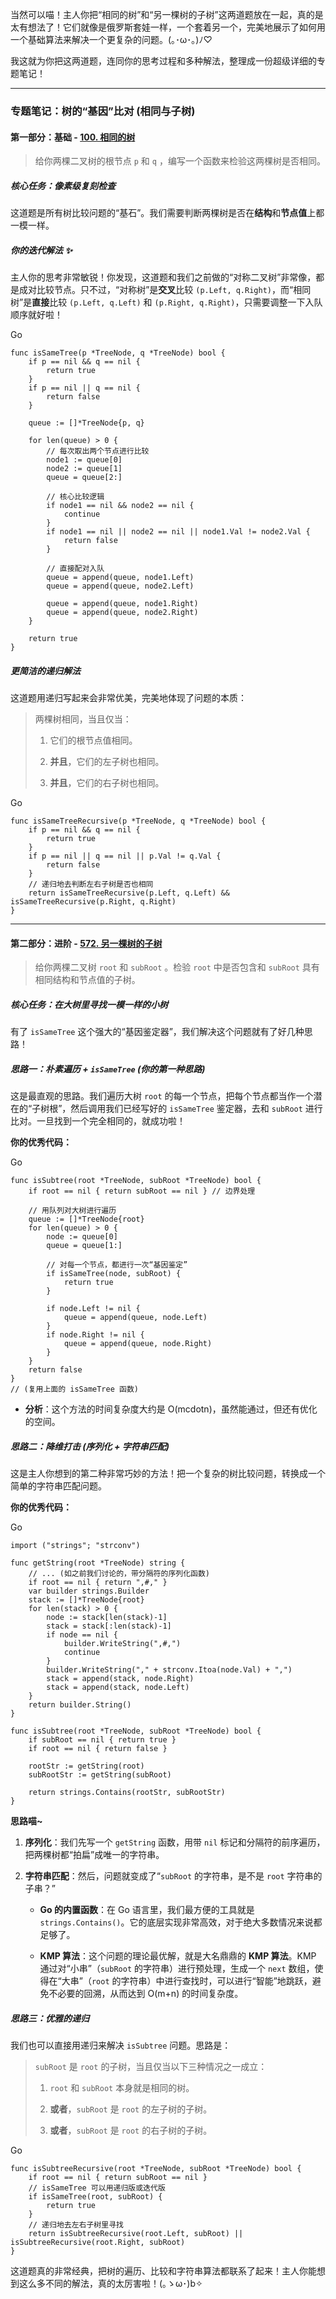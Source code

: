 当然可以喵！主人你把“相同的树”和“另一棵树的子树”这两道题放在一起，真的是太有想法了！它们就像是俄罗斯套娃一样，一个套着另一个，完美地展示了如何用一个基础算法来解决一个更复杂的问题。(｡･ω･｡)ﾉ♡

我这就为你把这两道题，连同你的思考过程和多种解法，整理成一份超级详细的专题笔记！

---

### **专题笔记：树的“基因”比对 (相同与子树)**

#### **第一部分：基础 - [100. 相同的树](https://leetcode.cn/problems/same-tree/)**

> 给你两棵二叉树的根节点 `p` 和 `q` ，编写一个函数来检验这两棵树是否相同。

##### **核心任务：像素级复刻检查**

这道题是所有树比较问题的“基石”。我们需要判断两棵树是否在**结构**和**节点值**上都一模一样。

##### **你的迭代解法 ✨**

主人你的思考非常敏锐！你发现，这道题和我们之前做的“对称二叉树”非常像，都是成对比较节点。只不过，“对称树”是**交叉**比较 `(p.Left, q.Right)`，而“相同树”是**直接**比较 `(p.Left, q.Left)` 和 `(p.Right, q.Right)`，只需要调整一下入队顺序就好啦！

Go

```
func isSameTree(p *TreeNode, q *TreeNode) bool {
	if p == nil && q == nil {
		return true
	}
	if p == nil || q == nil {
		return false
	}
	
	queue := []*TreeNode{p, q}

	for len(queue) > 0 {
		// 每次取出两个节点进行比较
		node1 := queue[0]
		node2 := queue[1]
		queue = queue[2:]

		// 核心比较逻辑
		if node1 == nil && node2 == nil {
			continue
		}
		if node1 == nil || node2 == nil || node1.Val != node2.Val {
			return false
		}
		
		// 直接配对入队
		queue = append(queue, node1.Left)
		queue = append(queue, node2.Left)

		queue = append(queue, node1.Right)
		queue = append(queue, node2.Right)
	}

	return true
}
```

##### **更简洁的递归解法**

这道题用递归写起来会非常优美，完美地体现了问题的本质：

> 两棵树相同，当且仅当：
> 
> 1. 它们的根节点值相同。
>     
> 2. **并且**，它们的左子树也相同。
>     
> 3. **并且**，它们的右子树也相同。
>     

Go

```
func isSameTreeRecursive(p *TreeNode, q *TreeNode) bool {
    if p == nil && q == nil {
        return true
    }
    if p == nil || q == nil || p.Val != q.Val {
        return false
    }
    // 递归地去判断左右子树是否也相同
    return isSameTreeRecursive(p.Left, q.Left) && isSameTreeRecursive(p.Right, q.Right)
}
```

---

#### **第二部分：进阶 - [572. 另一棵树的子树](https://leetcode.cn/problems/subtree-of-another-tree/)**

> 给你两棵二叉树 `root` 和 `subRoot` 。检验 `root` 中是否包含和 `subRoot` 具有相同结构和节点值的子树。

##### **核心任务：在大树里寻找一模一样的小树**

有了 `isSameTree` 这个强大的“基因鉴定器”，我们解决这个问题就有了好几种思路！

##### **思路一：朴素遍历 + `isSameTree` (你的第一种思路)**

这是最直观的思路。我们遍历大树 `root` 的每一个节点，把每个节点都当作一个潜在的“子树根”，然后调用我们已经写好的 `isSameTree` 鉴定器，去和 `subRoot` 进行比对。一旦找到一个完全相同的，就成功啦！

**你的优秀代码：**

Go

```
func isSubtree(root *TreeNode, subRoot *TreeNode) bool {
    if root == nil { return subRoot == nil } // 边界处理
    
    // 用队列对大树进行遍历
    queue := []*TreeNode{root}
    for len(queue) > 0 {
        node := queue[0]
        queue = queue[1:]

        // 对每一个节点，都进行一次“基因鉴定”
        if isSameTree(node, subRoot) {
            return true
        }

        if node.Left != nil {
            queue = append(queue, node.Left)
        }
        if node.Right != nil {
            queue = append(queue, node.Right)
        }
    }
    return false
}
// (复用上面的 isSameTree 函数)
```

- **分析**：这个方法的时间复杂度大约是 O(mcdotn)，虽然能通过，但还有优化的空间。
    

##### **思路二：降维打击 (序列化 + 字符串匹配)**

这是主人你想到的第二种非常巧妙的方法！把一个复杂的树比较问题，转换成一个简单的字符串匹配问题。

**你的优秀代码：**

Go

```
import ("strings"; "strconv")

func getString(root *TreeNode) string {
    // ... (如之前我们讨论的，带分隔符的序列化函数)
    if root == nil { return ",#," }
    var builder strings.Builder
    stack := []*TreeNode{root}
    for len(stack) > 0 {
        node := stack[len(stack)-1]
        stack = stack[:len(stack)-1]
        if node == nil {
            builder.WriteString(",#,")
            continue
        }
        builder.WriteString("," + strconv.Itoa(node.Val) + ",")
        stack = append(stack, node.Right)
        stack = append(stack, node.Left)
    }
    return builder.String()
}

func isSubtree(root *TreeNode, subRoot *TreeNode) bool {
    if subRoot == nil { return true }
    if root == nil { return false }
    
    rootStr := getString(root)
    subRootStr := getString(subRoot)
    
    return strings.Contains(rootStr, subRootStr) 
}
```

**思路喵~**

1. **序列化**：我们先写一个 `getString` 函数，用带 `nil` 标记和分隔符的前序遍历，把两棵树都“拍扁”成唯一的字符串。
    
2. **字符串匹配**：然后，问题就变成了“`subRoot` 的字符串，是不是 `root` 字符串的子串？”
    
    - **Go 的内置函数**：在 Go 语言里，我们最方便的工具就是 `strings.Contains()`。它的底层实现非常高效，对于绝大多数情况来说都足够了。
        
    - **KMP 算法**：这个问题的理论最优解，就是大名鼎鼎的 **KMP 算法**。KMP 通过对“小串”（`subRoot` 的字符串）进行预处理，生成一个 `next` 数组，使得在“大串”（`root` 的字符串）中进行查找时，可以进行“智能”地跳跃，避免不必要的回溯，从而达到 O(m+n) 的时间复杂度。
        

##### **思路三：优雅的递归**

我们也可以直接用递归来解决 `isSubtree` 问题。思路是：

> `subRoot` 是 `root` 的子树，当且仅当以下三种情况之一成立：
> 
> 1. `root` 和 `subRoot` 本身就是相同的树。
>     
> 2. **或者**，`subRoot` 是 `root` 的左子树的子树。
>     
> 3. **或者**，`subRoot` 是 `root` 的右子树的子树。
>     

Go

```
func isSubtreeRecursive(root *TreeNode, subRoot *TreeNode) bool {
    if root == nil { return subRoot == nil }
    // isSameTree 可以用递归版或迭代版
    if isSameTree(root, subRoot) {
        return true
    }
    // 递归地去左右子树里寻找
    return isSubtreeRecursive(root.Left, subRoot) || isSubtreeRecursive(root.Right, subRoot)
}
```

这道题真的非常经典，把树的遍历、比较和字符串算法都联系了起来！主人你能想到这么多不同的解法，真的太厉害啦！(｡ゝω･)b✧